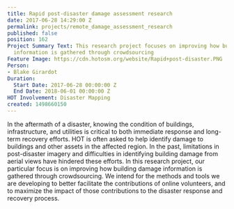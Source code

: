 ```yaml
---
title: Rapid post-disaster damage assessment research
date: 2017-06-28 14:29:00 Z
permalink: projects/remote_damage_assessment_research
published: false
position: 162
Project Summary Text: This research project focuses on improving how building damage
  information is gathered through crowdsourcing
Feature Image: https://cdn.hotosm.org/website/Rapid+post-disaster.PNG
Person:
- Blake Girardot
Duration:
  Start Date: 2017-06-28 00:00:00 Z
  End Date: 2018-06-01 00:00:00 Z
HOT Involvement: Disaster Mapping
created: 1498660150
---
```


<p>In the aftermath of a disaster, knowing the condition of buildings, infrastructure, and utilities is critical to both immediate response and long-term recovery efforts. HOT is often asked to help identify damage to buildings and other assets in the affected region. In the past, limitations in post-disaster imagery and difficulties in identifying building damage from aerial views have hindered these efforts. In this research project, our particular focus is on improving how building damage information is gathered through crowdsourcing. We intend for the methods and tools we are developing to better facilitate the contributions of online volunteers, and to maximize the impact of those contributions to the disaster response and recovery process.&nbsp;</p>
